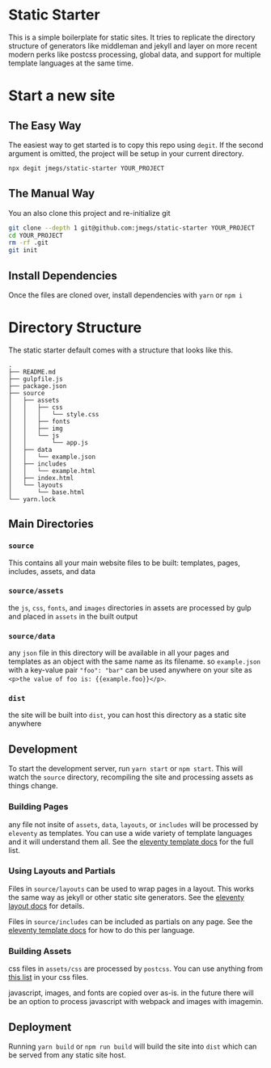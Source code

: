 # Static Starter

This is a simple boilerplate for static sites. It tries to replicate the directory structure of generators like middleman and jekyll and layer on more recent modern perks like postcss processing, global data, and support for multiple template languages at the same time.

# Start a new site

## The Easy Way

The easiest way to get started is to copy this repo using `degit`. If the second argument is omitted, the project will be setup in your current directory.

```sh
npx degit jmegs/static-starter YOUR_PROJECT
```

## The Manual Way

You an also clone this project and re-initialize git

```sh
git clone --depth 1 git@github.com:jmegs/static-starter YOUR_PROJECT
cd YOUR_PROJECT
rm -rf .git
git init
```

## Install Dependencies

Once the files are cloned over, install dependencies with `yarn` or `npm i`

# Directory Structure

The static starter default comes with a structure that looks like this.

```
.
├── README.md
├── gulpfile.js
├── package.json
├── source
│   ├── assets
│   │   ├── css
│   │   │   └── style.css
│   │   ├── fonts
│   │   ├── img
│   │   └── js
│   │       └── app.js
│   ├── data
│   │   └── example.json
│   ├── includes
│   │   └── example.html
│   ├── index.html
│   └── layouts
│       └── base.html
└── yarn.lock
```

## Main Directories

### `source`

This contains all your main website files to be built: templates, pages, includes, assets, and data

### `source/assets`

the `js`, `css`, `fonts`, and `images` directories in assets are processed by gulp and placed in `assets` in the built output

### `source/data`

any `json` file in this directory will be available in all your pages and templates as an object with the same name as its filename. so `example.json` with a key-value pair `"foo": "bar"` can be used anywhere on your site as `<p>the value of foo is: {{example.foo}}</p>`.

### `dist`

the site will be built into `dist`, you can host this directory as a static site anywhere

## Development

To start the development server, run `yarn start` or `npm start`. This will watch the `source` directory, recompiling the site and processing assets as things change.

### Building Pages

any file not insite of `assets`, `data`, `layouts`, or `includes` will be processed by `eleventy` as templates. You can use a wide variety of template languages and it will understand them all. See the [eleventy template docs](https://www.11ty.io/docs/languages/) for the full list.

### Using Layouts and Partials

Files in `source/layouts` can be used to wrap pages in a layout. This works the same way as jekyll or other static site generators. See the [eleventy layout docs](https://www.11ty.io/docs/layouts/) for details.

Files in `source/includes` can be included as partials on any page. See the [eleventy template docs](https://www.11ty.io/docs/languages/) for how to do this per language.

### Building Assets

css files in `assets/css` are processed by `postcss`. You can use anything from [this list](https://preset-env.cssdb.org/features) in your css files.

javascript, images, and fonts are copied over as-is. in the future there will be an option to process javascript with webpack and images with imagemin.

## Deployment

Running `yarn build` or `npm run build` will build the site into `dist` which can be served from any static site host.
